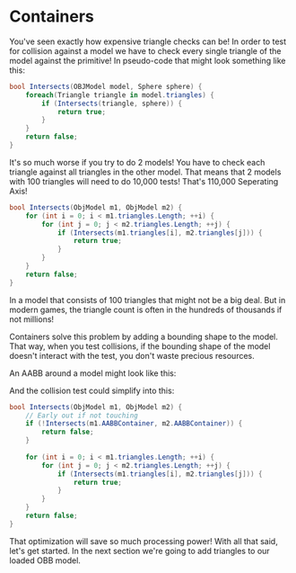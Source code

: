 # Containers

You've seen exactly how expensive triangle checks can be! In order to test for collision against a model we have to check every single triangle of the model against the primitive! In pseudo-code that might look something like this:

```cs
bool Intersects(OBJModel model, Sphere sphere) {
    foreach(Triangle triangle in model.triangles) {
        if (Intersects(triangle, sphere)) {
            return true;
        }
    }
    return false;
}
```

It's so much worse if you try to do 2 models! You have to check each triangle against all triangles in the other model. That means that 2 models with 100 triangles will need to do 10,000 tests! That's 110,000 Seperating Axis!

```cs
bool Intersects(ObjModel m1, ObjModel m2) {
    for (int i = 0; i < m1.triangles.Length; ++i) {
        for (int j = 0; j < m2.triangles.Length; ++j) {
            if (Intersects(m1.triangles[i], m2.triangles[j])) {
                return true;
            }
        }
    }
    return false;
}
```

In a model that consists of 100 triangles that might not be a big deal. But in modern games, the triangle count is often in the hundreds of thousands if not millions!

Containers solve this problem by adding a bounding shape to the model. That way, when you test collisions, if the bounding shape of the model doesn't interact with the test, you don't waste precious resources.

An AABB around a model might look like this:

And the collision test could simplify into this:

```cs
bool Intersects(ObjModel m1, ObjModel m2) {
    // Early out if not touching
    if (!Intersects(m1.AABBContainer, m2.AABBContainer)) {
        return false;
    }
    
    for (int i = 0; i < m1.triangles.Length; ++i) {
        for (int j = 0; j < m2.triangles.Length; ++j) {
            if (Intersects(m1.triangles[i], m2.triangles[j])) {
                return true;
            }
        }
    }
    return false;
}
```

That optimization will save so much processing power! With all that said, let's get started. In the next section we're going to add triangles to our loaded OBB model.
